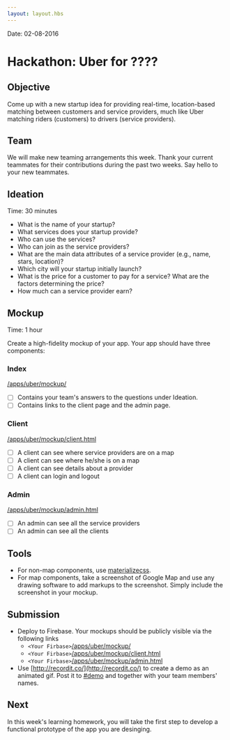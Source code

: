 ```yaml
---
layout: layout.hbs
---
```


Date: 02-08-2016

# Hackathon: Uber for ????

## Objective

Come up with a new startup idea for providing real-time, location-based matching
between customers and service providers, much like Uber matching riders
(customers) to drivers (service providers).

## Team

We will make new teaming arrangements this week. Thank your current teammates
for their contributions during the past two weeks.  Say hello to your new teammates.

## Ideation

Time: 30 minutes

* What is the name of your startup?
* What services does your startup provide?
* Who can use the services?
* Who can join as the service providers?
* What are the main data attributes of a service provider (e.g., name, stars, location)?
* Which city will your startup initially launch?
* What is the price for a customer to pay for a service? What are the factors determining the price?
* How much can a service provider earn?

## Mockup

Time: 1 hour

Create a high-fidelity mockup of your app. Your app should have three components:

### Index

[/apps/uber/mockup/](/apps/uber/mockup/index.html)

* [ ] Contains your team's answers to the questions under Ideation.
* [ ] Contains links to the client page and the admin page.

### Client

[/apps/uber/mockup/client.html](/apps/uber/mockup/client.html)

* [ ] A client can see where service providers are on a map
* [ ] A client can see where he/she is on a map
* [ ] A client can see details about a provider
* [ ] A client can login and logout

### Admin

[/apps/uber/mockup/admin.html](/apps/uber/mockup/admin.html)

* [ ] An admin can see all the service providers
* [ ] An admin can see all the clients

## Tools
* For non-map components, use [materializecss](http://materializecss.com/).
* For map components, take a screenshot of Google Map and use any drawing
software to add markups to the screenshot. Simply include the screenshot in your mockup.

## Submission

* Deploy to Firebase. Your mockups should be publicly visible via the following
links
  * `<Your Firbase>`[/apps/uber/mockup/](/apps/uber/mockup/index.html)
  * `<Your Firbase>`[/apps/uber/mockup/client.html](/apps/uber/mockup/client.html)
  * `<Your Firbase>`[/apps/uber/mockup/admin.html](/apps/uber/mockup/admin.html)
* Use [http://recordit.co/](http://recordit.co/) to create a demo as an animated
gif. Post it to [#demo](https://ucdd2016.slack.com/messages/demo/) and together
with your team members' names.

## Next

In this week's learning homework, you will take the first step to develop
a functional prototype of the app you are desinging.
